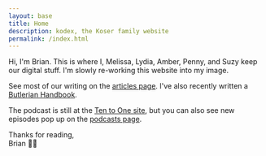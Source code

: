 ```yaml
---
layout: base
title: Home
description: kodex, the Koser family website
permalink: /index.html
---
```

Hi, I'm Brian. This is where I, Melissa, Lydia, Amber, Penny, and Suzy keep our digital stuff. I'm slowly re-working this website into my image.

See most of our writing on the [articles page](/articles). I've also recently written a [Butlerian Handbook](/butlerian-handbook).

The podcast is still at the [Ten to One site](https://tto.koser.us), but you can also see new episodes pop up on the [podcasts page](/podcasts).

Thanks for reading,<br>
Brian 🖖🤘